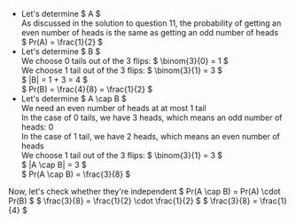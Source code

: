<ul>
<li> Let's determine $ A $ <br/> 
As discussed in the solution to question 11, the probability of getting an even number of heads is the same as getting an odd number of heads <br/> 
$ Pr(A) = \frac{1}{2} $
	<li> Let's determine $ B $ <br/> 
	      We choose 0 tails out of the 3 flips: $ \binom{3}{0} = 1 $ <br/> 
	      We choose 1 tail out of the 3 flips: $ \binom{3}{1} = 3 $ <br/> 
	      $ |B| = 1 + 3 = 4 $ <br/> 
	      $ Pr(B) = \frac{4}{8} = \frac{1}{2} $
	<li> Let's determine $ A \cap B $ <br/> 
	      We need an even number of heads at at most 1 tail <br/> 
	      In the case of 0 tails, we have 3 heads, which means an odd number of heads: 0 <br/> 
	      In the case of 1 tail, we have 2 heads, which means an even number of heads <br/> 
	      We choose 1 tail out of the 3 flips: $ \binom{3}{1} = 3 $ <br/> 
	      $ |A \cap B| = 3 $ <br/> 
	      $ Pr(A \cap B) = \frac{3}{8} $
</ul>
Now, let's check whether they're independent 
$ Pr(A \cap B) = Pr(A) \cdot Pr(B) $ 
$ \frac{3}{8} = \frac{1}{2} \cdot \frac{1}{2} $ 
$ \frac{3}{8} = \frac{1}{4} $
